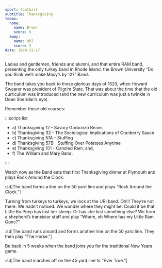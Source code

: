 ```yaml
---
sport: football
subtitle: Thanksgiving
teams:
  home:
    name: Brown
    score: 9
  away:
    name: URI
    score: 3
date: 1980-11-27
---
```


Ladies and gentlemen, friends and alumni, and that entire RAM band, presenting the only turkey band in Rhode Island, the Brown University “Do you think we’ll make Macy’s by 12?” Band.

The band takes you back to those glorious days of 1620, when Howard Swearer was president of Pilgrim State. That was about the time that the old curriculum was introduced (and the new curriculum was just a twinkle in Dean Sheridan’s eye).

Remember those old courses:

:::script-list

- a) Thanksgiving 12 - Savory Garbonzo Beans
- b) Thanksgiving 32 - The Sociological Implications of Cranberry Sauce
- c) Thanksgiving 57A - Stuffing
- d) Thanksgiving 57B - Stuffing Over Potatoes Anytime
- e) Thanksgiving 101 - Candied Ram; and,
- f) The William and Mary Band.

:::

Watch now as the Band eats that first Thanksgiving dinner at Plymouth and plays Rock Around the Clock.

:sd[The band forms a line on the 50 yard line and plays “Rock Around the Clock.”]

Turning from turkeys to turkeys, we look at the URI band. Oh!!! They’re not there. We hadn’t noticed. We wonder where they might be. Could it be that Little Bo Peep has lost her sheep. Or has she lost something else? We form a shepherd’s transistor staff and play “Where, oh Where has my Little Ram Gone?”

:sd[The band runs around and forms another line on the 50 yard line. They then play “The Horse.”]

Be back in 5 weeks when the band joins you for the traditional New Years game.

:sd[The band marches off on the 45 yard line to “Ever True.”]
